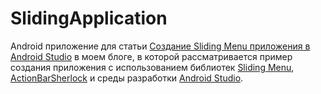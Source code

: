 SlidingApplication
==================

Android приложение для статьи [Создание Sliding Menu приложения в Android Studio](http://blog.vylgin.pro/blog/2014/03/25/sozdaniie-sliding-menu-prilozhieniia-v-android-studio/) в моем блоге, в которой рассматривается пример создания приложения с использованием библиотек  [Sliding Menu](https://github.com/jfeinstein10/SlidingMenu), [ActionBarSherlock](http://actionbarsherlock.com/) и среды разработки [Android Studio](http://developer.android.com/sdk/installing/studio.html).
